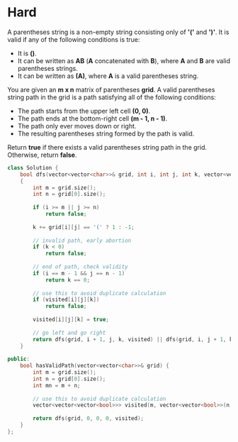 # Hard

A parentheses string is a non-empty string consisting only of **'('** and **')'**. It is valid if any of the following conditions is true:

- It is **()**.
- It can be written as **AB** (**A** concatenated with **B**), where **A** and **B** are valid parentheses strings.
- It can be written as **(A)**, where **A** is a valid parentheses string.

You are given an **m x n** matrix of parentheses **grid**. A valid parentheses string path in the grid is a path satisfying all of the following conditions:

- The path starts from the upper left cell **(0, 0)**.
- The path ends at the bottom-right cell **(m - 1, n - 1)**.
- The path only ever moves down or right.
- The resulting parentheses string formed by the path is valid.

Return **true** if there exists a valid parentheses string path in the grid. Otherwise, return **false**.

```cpp
class Solution {
    bool dfs(vector<vector<char>>& grid, int i, int j, int k, vector<vector<vector<bool>>> &visited)
    {
        int m = grid.size();
        int n = grid[0].size();
        
        if (i >= m || j >= n)
            return false;
        
        k += grid[i][j] == '(' ? 1 : -1;
        
        // invalid path, early abortion
        if (k < 0)
            return false;
        
        // end of path, check validity
        if (i == m - 1 && j == n - 1)
            return k == 0;
        
        // use this to avoid duplicate calculation
        if (visited[i][j][k])
            return false;
        
        visited[i][j][k] = true;
        
        // go left and go right
        return dfs(grid, i + 1, j, k, visited) || dfs(grid, i, j + 1, k, visited);
    }
    
public:
    bool hasValidPath(vector<vector<char>>& grid) {
        int m = grid.size();
        int n = grid[0].size();
        int mn = m + n;
        
        // use this to avoid duplicate calculation
        vector<vector<vector<bool>>> visited(m, vector<vector<bool>>(n, vector<bool>(mn)));
        
        return dfs(grid, 0, 0, 0, visited);
    }
};
```
